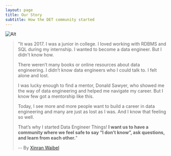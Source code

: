 ```yaml
---
layout: page
title: Our Story
subtitle: How the DET community started
---
```

![Alt](/assets/img/aboutus/email-screenshot.jpeg "An email written by Xinran in 2017")
> "It was 2017. I was a junior in college. I loved working with RDBMS and SQL during my internship. I wanted to become a data engineer. But I didn't know how.
> 
> There weren’t many books or online resources about data engineering. I didn’t know data engineers who I could talk to. I felt alone and lost.
>
> I was lucky enough to find a mentor, Donald Sawyer, who showed me the way of data engineering and helped me navigate my career. But I know few got a mentorship like this.
>
> Today, I see more and more people want to build a career in data engineering and many are just as lost as I was. And I know that feeling so well.
>
> That’s why I started Data Engineer Things! **I want us to have a community where we feel safe to say “I don’t know”, ask questions, and learn from each other.**"
> 
> -- By [Xinran Waibel](https://www.linkedin.com/in/xinranwaibel/)
